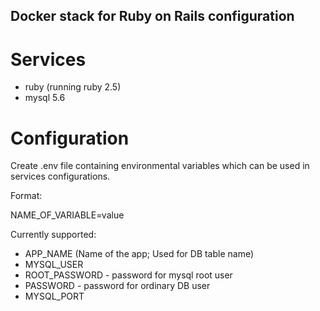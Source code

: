 ## Docker stack for Ruby on Rails configuration

# Services
- ruby (running ruby 2.5)
- mysql 5.6

# Configuration
Create .env file containing environmental variables which can be used in services configurations.

Format:

NAME_OF_VARIABLE=value

Currently supported:

- APP_NAME (Name of the app; Used for DB table name)
- MYSQL_USER
- ROOT_PASSWORD - password for mysql root user
- PASSWORD - password for ordinary DB user
- MYSQL_PORT 
